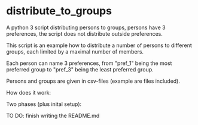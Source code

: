 distribute_to_groups
====================

A python 3 script distributing persons to groups, persons have 3 preferences, the script does not distribute outside preferences.

This script is an example how to distribute a number of persons to different groups, each limited by a maximal number of members.

Each person can name 3 preferences, from "pref_1" being the most preferred group to "pref_3" being the least preferred group.

Persons and groups are given in csv-files (example are files included).

How does it work:

Two phases (plus inital setup):

TO DO: finish writing the README.md